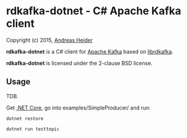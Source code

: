 rdkafka-dotnet - C# Apache Kafka client
=======================================

Copyright (c) 2015, [Andreas Heider](mailto:andreas@heider.io)

**rdkafka-dotnet** is a C# client for [Apache Kafka](http://kafka.apache.org/) based on [librdkafka](https://github.com/edenhill/librdkafka).

**rdkafka-dotnet** is licensed under the 2-clause BSD license.

## Usage

TDB.

Get [.NET Core](https://dotnet.github.io/getting-started/), go into examples/SimpleProducer/ and run:

    dotnet restore

    dotnet run testtopic
